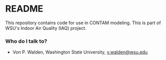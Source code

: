 # README #

This repository contains code for use in CONTAM modeling. This is part of WSU's Indoor Air Quality (IAQ) project.

### Who do I talk to? ###

* Von P. Walden, Washington State University, v.walden@wsu.edu